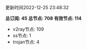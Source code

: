更新时间2022-12-25 23:48:32

**总订阅: 45**
**总节点: 708**
**有效节点: 114**
- v2ray节点: 109
- ss节点: 1
- trojan节点: 4
